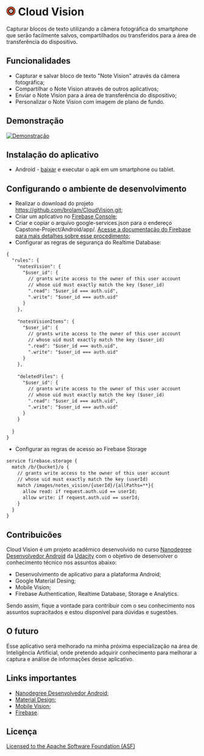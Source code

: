 # <img src="/Android/app/src/main/res/mipmap-xhdpi/ic_launcher.png" width="24"/> Cloud Vision
Capturar blocos de texto utilizando a câmera fotográfica do smartphone que serão facilmente salvos, compartilhados ou transferidos para a área de transferência do dispositivo.  

## Funcionalidades
- Capturar e salvar bloco de texto "Note Vision" através da câmera fotográfica; 
- Compartilhar o Note Vision através de outros aplicativos;
- Enviar o Note Vision para a área de transferência do dispositivo;
- Personalizar o Note Vision com imagem de plano de fundo.

## Demonstração
[![Demonstração](http://img.youtube.com/vi/QrG-vEyAgKQ/0.jpg)](http://www.youtube.com/watch?v=QrG-vEyAgKQ)

## Instalação do aplicativo 
- Android - [baixar](https://raw.githubusercontent.com/brolam/Capstone-Project/master/CloudVision.apk) e executar o apk em um smartphone ou tablet. 
## Configurando o ambiente de desenvolvimento
- Realizar o download do projeto https://github.com/brolam/CloudVision.git;
- Criar um aplicativo no [Firebase Console](https://console.firebase.google.com/);
- Criar e copiar o arquivo google-services.json para o endereço Capstone-Project/Android/app/. [Acesse a documentação do Firebase para mais detalhes sobre esse procedimento](https://firebase.google.com/docs/android/setup#manually_add_firebase); 
- Configurar as regras de segurança do Realtime Database:
```
{
  "rules": {
    "notesVision": {
      "$user_id": {
        // grants write access to the owner of this user account
        // whose uid must exactly match the key ($user_id)
        ".read": "$user_id === auth.uid",
        ".write": "$user_id === auth.uid"
      }
    },
    
    "notesVisionItems": {
      "$user_id": {
        // grants write access to the owner of this user account
        // whose uid must exactly match the key ($user_id)
        ".read": "$user_id === auth.uid",
        ".write": "$user_id === auth.uid"
      }
    },
      
    "deletedFiles": {
      "$user_id": {
        // grants write access to the owner of this user account
        // whose uid must exactly match the key ($user_id)
        ".read": "$user_id === auth.uid",
        ".write": "$user_id === auth.uid"
      }
    }    
  
  }
}
```
- Configurar as regras de acesso ao Firebase Storage
```
service firebase.storage {
  match /b/{bucket}/o {
    // grants write access to the owner of this user account
    // whose uid must exactly match the key (userId)
    match /images/notes_vision/{userId}/{allPaths=**}{
      allow read: if request.auth.uid == userId;
      allow write: if request.auth.uid == userId;
    }
  }
}
```
## Contribuicões 
Cloud Vision é um projeto acadêmico desenvolvido no curso [Nanodegree Desenvolvedor Android](https://br.udacity.com/course/android-developer-nanodegree--nd801/) da [Udacity](https://br.udacity.com/) com o objetivo de desenvolver o conhecimento técnico nos assuntos abaixo:
- Desenvolvimento de aplicativo para a plataforma Android;
- Google Material Desing;
- Mobile Vision;
- Firebase Authentication, Realtime Database, Storage e Analytics.

Sendo assim, fique a vontade para contribuir com o seu conhecimento nos assuntos supracitados e estou disponível para dúvidas e sugestões. 

## O futuro
Esse aplicativo será melhorado na minha próxima especialização na área de Inteligência Artificial, onde pretendo adquirir conhecimento para melhorar a captura e análise de informações desse aplicativo. 

## Links importantes
 - [Nanodegree Desenvolvedor Android](https://br.udacity.com/course/android-developer-nanodegree--nd801/);
 - [Material Design](https://material.io/guidelines/);
 - [Mobile Vision](https://developers.google.com/vision/);
 - [Firebase](https://firebase.google.com/).

## Licença

[Licensed to the Apache Software Foundation (ASF)](http://www.apache.org/licenses/LICENSE-2.0)

